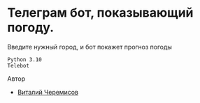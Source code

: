 # Телеграм бот, показывающий погоду.
Введите нужный город, и бот покажет прогноз погоды
```
Python 3.10
Telebot
```
Автор
- [Виталий Черемисов](https://github.com/VitaliiCheremisov)
